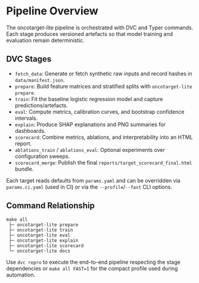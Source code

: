 # Pipeline Overview

The oncotarget-lite pipeline is orchestrated with DVC and Typer commands. Each stage produces
versioned artefacts so that model training and evaluation remain deterministic.

## DVC Stages

- `fetch_data`: Generate or fetch synthetic raw inputs and record hashes in `data/manifest.json`.
- `prepare`: Build feature matrices and stratified splits with `oncotarget-lite prepare`.
- `train`: Fit the baseline logistic regression model and capture predictions/artefacts.
- `eval`: Compute metrics, calibration curves, and bootstrap confidence intervals.
- `explain`: Produce SHAP explanations and PNG summaries for dashboards.
- `scorecard`: Combine metrics, ablations, and interpretability into an HTML report.
- `ablations_train` / `ablations_eval`: Optional experiments over configuration sweeps.
- `scorecard_merge`: Publish the final `reports/target_scorecard_final.html` bundle.

Each target reads defaults from `params.yaml` and can be overridden via `params.ci.yaml` (used in
CI) or via the `--profile`/`--fast` CLI options.

## Command Relationship

```text
make all
 ├─ oncotarget-lite prepare
 ├─ oncotarget-lite train
 ├─ oncotarget-lite eval
 ├─ oncotarget-lite explain
 ├─ oncotarget-lite scorecard
 └─ oncotarget-lite docs
```

Use `dvc repro` to execute the end-to-end pipeline respecting the stage dependencies or
`make all FAST=1` for the compact profile used during automation.
